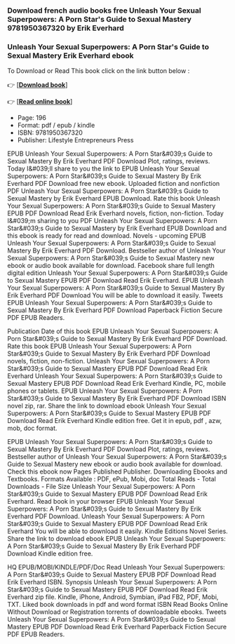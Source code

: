 ### Download french audio books free Unleash Your Sexual Superpowers: A Porn Star's Guide to Sexual Mastery 9781950367320 by Erik Everhard



### Unleash Your Sexual Superpowers: A Porn Star's Guide to Sexual Mastery Erik Everhard ebook

To Download or Read This book click on the link button below :

👉  [**[Download book](http://filesbooks.info/download.php?group=book&from=github.com&id=581777&lnk=1060 "Download book")**]

👉  [**[Read online book](http://filesbooks.info/download.php?group=book&from=github.com&id=581777&lnk=1060 "Read online book")**]





* Page: 196
* Format: pdf / epub / kindle
* ISBN: 9781950367320
* Publisher: Lifestyle Entrepreneurs Press





EPUB Unleash Your Sexual Superpowers: A Porn Star&amp;#039;s Guide to Sexual Mastery By Erik Everhard PDF Download Plot, ratings, reviews. Today I&amp;#039;ll share to you the link to EPUB Unleash Your Sexual Superpowers: A Porn Star&amp;#039;s Guide to Sexual Mastery By Erik Everhard PDF Download free new ebook. Uploaded fiction and nonfiction PDF Unleash Your Sexual Superpowers: A Porn Star&amp;#039;s Guide to Sexual Mastery by Erik Everhard EPUB Download. Rate this book Unleash Your Sexual Superpowers: A Porn Star&amp;#039;s Guide to Sexual Mastery EPUB PDF Download Read Erik Everhard novels, fiction, non-fiction. Today I&amp;#039;m sharing to you PDF Unleash Your Sexual Superpowers: A Porn Star&amp;#039;s Guide to Sexual Mastery by Erik Everhard EPUB Download and this ebook is ready for read and download. Novels - upcoming EPUB Unleash Your Sexual Superpowers: A Porn Star&amp;#039;s Guide to Sexual Mastery By Erik Everhard PDF Download. Bestseller author of Unleash Your Sexual Superpowers: A Porn Star&amp;#039;s Guide to Sexual Mastery new ebook or audio book available for download. Facebook share full length digital edition Unleash Your Sexual Superpowers: A Porn Star&amp;#039;s Guide to Sexual Mastery EPUB PDF Download Read Erik Everhard. EPUB Unleash Your Sexual Superpowers: A Porn Star&amp;#039;s Guide to Sexual Mastery By Erik Everhard PDF Download You will be able to download it easily. Tweets EPUB Unleash Your Sexual Superpowers: A Porn Star&amp;#039;s Guide to Sexual Mastery By Erik Everhard PDF Download Paperback Fiction Secure PDF EPUB Readers.

Publication Date of this book EPUB Unleash Your Sexual Superpowers: A Porn Star&amp;#039;s Guide to Sexual Mastery By Erik Everhard PDF Download. Rate this book EPUB Unleash Your Sexual Superpowers: A Porn Star&amp;#039;s Guide to Sexual Mastery By Erik Everhard PDF Download novels, fiction, non-fiction. Unleash Your Sexual Superpowers: A Porn Star&amp;#039;s Guide to Sexual Mastery EPUB PDF Download Read Erik Everhard Unleash Your Sexual Superpowers: A Porn Star&amp;#039;s Guide to Sexual Mastery EPUB PDF Download Read Erik Everhard Kindle, PC, mobile phones or tablets. EPUB Unleash Your Sexual Superpowers: A Porn Star&amp;#039;s Guide to Sexual Mastery By Erik Everhard PDF Download ISBN novel zip, rar. Share the link to download ebook Unleash Your Sexual Superpowers: A Porn Star&amp;#039;s Guide to Sexual Mastery EPUB PDF Download Read Erik Everhard Kindle edition free. Get it in epub, pdf , azw, mob, doc format.

EPUB Unleash Your Sexual Superpowers: A Porn Star&amp;#039;s Guide to Sexual Mastery By Erik Everhard PDF Download Plot, ratings, reviews. Bestseller author of Unleash Your Sexual Superpowers: A Porn Star&amp;#039;s Guide to Sexual Mastery new ebook or audio book available for download. Check this ebook now Pages Published Publisher. Downloading Ebooks and Textbooks. Formats Available : PDF, ePub, Mobi, doc Total Reads - Total Downloads - File Size Unleash Your Sexual Superpowers: A Porn Star&amp;#039;s Guide to Sexual Mastery EPUB PDF Download Read Erik Everhard. Read book in your browser EPUB Unleash Your Sexual Superpowers: A Porn Star&amp;#039;s Guide to Sexual Mastery By Erik Everhard PDF Download. Unleash Your Sexual Superpowers: A Porn Star&amp;#039;s Guide to Sexual Mastery EPUB PDF Download Read Erik Everhard You will be able to download it easily. Kindle Editions Novel Series. Share the link to download ebook EPUB Unleash Your Sexual Superpowers: A Porn Star&amp;#039;s Guide to Sexual Mastery By Erik Everhard PDF Download Kindle edition free.

HQ EPUB/MOBI/KINDLE/PDF/Doc Read Unleash Your Sexual Superpowers: A Porn Star&amp;#039;s Guide to Sexual Mastery EPUB PDF Download Read Erik Everhard ISBN. Synopsis Unleash Your Sexual Superpowers: A Porn Star&amp;#039;s Guide to Sexual Mastery EPUB PDF Download Read Erik Everhard zip file. Kindle, iPhone, Android, Symbian, iPad FB2, PDF, Mobi, TXT. Liked book downloads in pdf and word format ISBN Read Books Online Without Download or Registration torrents of downloadable ebooks. Tweets Unleash Your Sexual Superpowers: A Porn Star&amp;#039;s Guide to Sexual Mastery EPUB PDF Download Read Erik Everhard Paperback Fiction Secure PDF EPUB Readers.





